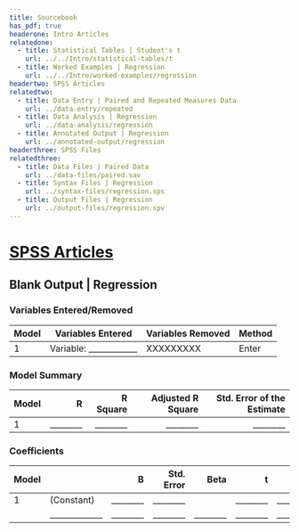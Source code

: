 ```yaml
---
title: Sourcebook
has_pdf: true
headerone: Intro Articles
relatedone:
  - title: Statistical Tables | Student's t
    url: ../../Intro/statistical-tables/t
  - title: Worked Examples | Regression
    url: ../../Intro/worked-examples/regression
headertwo: SPSS Articles
relatedtwo:
  - title: Data Entry | Paired and Repeated Measures Data
    url: ../data-entry/repeated
  - title: Data Analysis | Regression
    url: ../data-analysis/regression
  - title: Annotated Output | Regression
    url: ../annotated-output/regression
headerthree: SPSS Files
relatedthree:
  - title: Data Files | Paired Data
    url: ../data-files/paired.sav
  - title: Syntax Files | Regression
    url: ../syntax-files/regression.sps
  - title: Output Files | Regression
    url: ../output-files/regression.spv
---
```


# [SPSS Articles](../index.md)

## Blank Output | Regression

### Variables Entered/Removed

| Model | Variables Entered     | Variables Removed | Method |
|-------|------------------------|-------------------|--------|
| 1     | Variable: ____________| XXXXXXXXX         | Enter  |

### Model Summary

| Model | R      | R Square | Adjusted R Square | Std. Error of the Estimate |
|-------|-------:|---------:|------------------:|----------------------------:|
| 1     | ________ | ________ | ________          | ________                    |

### Coefficients

| Model |        | B       | Std. Error | Beta    | t      | Sig.  |
|-------|--------|--------:|-----------:|--------:|-------:|------:|
| 1     | (Constant)      | ________ | ________   |         | ________ | ________ |
|       | _____________   | ________ | ________   | ________ | ________ | ________ |
